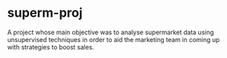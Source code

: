 # superm-proj
A project whose main objective was to analyse supermarket data using unsupervised techniques in order to aid the marketing team in coming up with strategies to boost sales.
